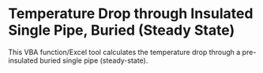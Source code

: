 # Temperature Drop through Insulated Single Pipe, Buried (Steady State)
This VBA function/Excel tool calculates the temperature drop through a pre-insulated buried single pipe (steady-state). 
